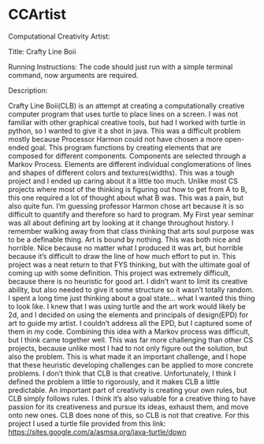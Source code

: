# CCArtist
Computational Creativity Artist:

Title:
Crafty Line Boii

Running Instructions:
The code should just run with a simple terminal command, now arguments are required. 

Description:

Crafty Line Boii(CLB) is an attempt at creating a computationally creative computer program that uses turtle to place lines on a screen. I was not familiar with other graphical creative tools, but had I worked with turtle in python, so I wanted to give it a shot in java. This was a difficult problem mostly because Processor Harmon could not have chosen a more open-ended goal. This program functions by creating elements that are composed for different components. Components are selected through a Markov Process. Elements are different individual conglomerations of lines and shapes of different colors and textures(widths). 
	This was a tough project and I ended up caring about it a little too much. Unlike most CS projects where most of the thinking is figuring out how to get from A to B, this one required a lot of thought about what B was. This was a pain, but also quite fun. I’m guessing professor Harmon chose art because it is so difficult to quantify and therefore so hard to program. My First year seminar was all about defining art by looking at it change throughout history. I remember walking away from that class thinking that arts soul purpose was to be a definable thing. Art is bound by nothing. This was both nice and horrible. Nice because no matter what I produced it was art, but horrible because it’s difficult to draw the line of how much effort to put in. This project was a neat return to that FYS thinking, but with the ultimate goal of coming up with some definition. 
	This project was extremely difficult, because there is no heuristic for good art. I didn’t want to limit its creative ability, but also needed to give it some structure so it wasn’t totally random. I spent a long time just thinking about a goal state… what I wanted this thing to look like. I knew that I was using turtle and the art work would likely be 2d, and I decided on using the elements and principals of design(EPD) for art to guide my artist. I couldn’t address all the EPD, but I captured some of them in my code. Combining this idea with a Markov process was difficult, but I think came together well. This was far more challenging than other CS projects, because unlike most I had to not only figure out the solution, but also the problem. This is what made it an important challenge, and I hope that these heuristic developing challenges can be applied to more concrete problems. 
	I don’t think that CLB is that creative. Unfortunately, I think I defined the problem a little to rigorously, and it makes CLB a little predictable. An important part of creativity is creating your own rules, but CLB simply follows rules. I think it’s also valuable for a creative thing to have passion for its creativeness and pursue its ideas, exhaust them, and move onto new ones. CLB does none of this, so CLB is not that creative. 
	For this project I used a turtle file provided from this link: https://sites.google.com/a/asmsa.org/java-turtle/down

